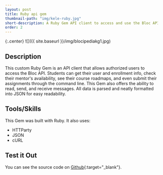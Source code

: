 ```yaml
---
layout: post
title: Ruby api gem
thumbnail-path: "img/kele-ruby.jpg"
short-description: A Ruby Gem API client to access and use the Bloc API.
order: 2
---
```


{:.center}
![]({{ site.baseurl }}/img/blocipediakg1.jpg)

## Description

This custom Ruby Gem is an API client that allows authorized users to access the Bloc API. Students can get their user and enrollment info, check their mentor's availability, see their course roadmaps, and even submit their assignments through the command line. This Gem also offers the ability to read, send, and receive messages. All data is parsed and neatly formatted into JSON for easy readability.

## Tools/Skills
This Gem was built with Ruby. It also uses:

* HTTParty
* JSON
* cURL


## Test it Out

You can see the source code on [Github](https://github.com/kimbergee/kele){:target="_blank"}.
